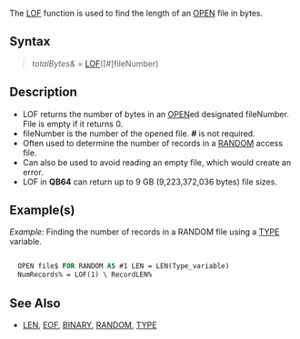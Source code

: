 The [LOF](LOF) function is used to find the length of an [OPEN](OPEN) file in bytes.



## Syntax

>  *totalBytes&* = [LOF](LOF)([#]fileNumber)


## Description

* LOF returns the number of bytes in an [OPEN](OPEN)ed designated fileNumber. File is empty if it returns 0.
* fileNumber is the number of the opened file. **#** is not required.
* Often used to determine the number of records in a [RANDOM](RANDOM) access file.
* Can also be used to avoid reading an empty file, which would create an error.
* LOF in **QB64** can return up to 9 GB (9,223,372,036 bytes) file sizes.


## Example(s)

*Example:* Finding the number of records in a RANDOM file using a [TYPE](TYPE) variable.


```vb

  OPEN file$ FOR RANDOM AS #1 LEN = LEN(Type_variable)
  NumRecords% = LOF(1) \ RecordLEN%

```


## See Also

* [LEN](LEN), [EOF](EOF), [BINARY](BINARY), [RANDOM](RANDOM), [TYPE](TYPE)




